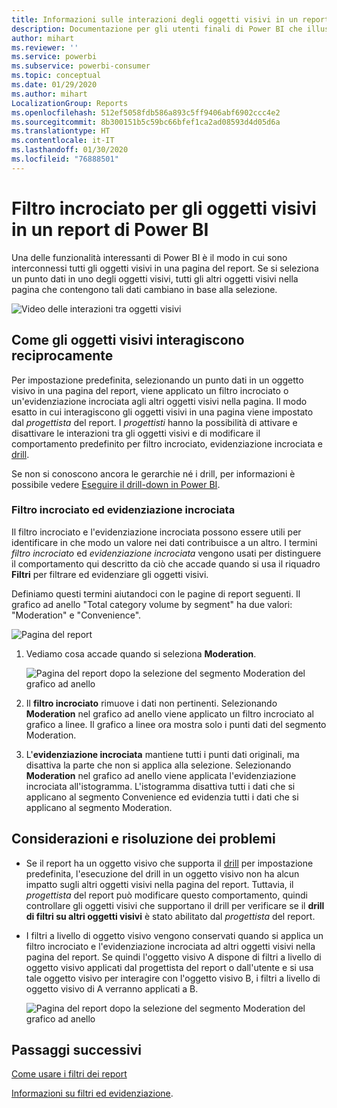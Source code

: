 ```yaml
---
title: Informazioni sulle interazioni degli oggetti visivi in un report
description: Documentazione per gli utenti finali di Power BI che illustra come interagiscono gli oggetti visivi in una pagina di un report.
author: mihart
ms.reviewer: ''
ms.service: powerbi
ms.subservice: powerbi-consumer
ms.topic: conceptual
ms.date: 01/29/2020
ms.author: mihart
LocalizationGroup: Reports
ms.openlocfilehash: 512ef5058fdb586a893c5ff9406abf6902ccc4e2
ms.sourcegitcommit: 8b300151b5c59bc66bfef1ca2ad08593d4d05d6a
ms.translationtype: HT
ms.contentlocale: it-IT
ms.lasthandoff: 01/30/2020
ms.locfileid: "76888501"
---
```

# <a name="how-visuals-cross-filter-each-other-in-a-power-bi-report"></a>Filtro incrociato per gli oggetti visivi in un report di Power BI
Una delle funzionalità interessanti di Power BI è il modo in cui sono interconnessi tutti gli oggetti visivi in una pagina del report. Se si seleziona un punto dati in uno degli oggetti visivi, tutti gli altri oggetti visivi nella pagina che contengono tali dati cambiano in base alla selezione. 

![Video delle interazioni tra oggetti visivi](media/end-user-interactions/interactions.gif)

## <a name="how-visuals-interact-with-each-other"></a>Come gli oggetti visivi interagiscono reciprocamente

Per impostazione predefinita, selezionando un punto dati in un oggetto visivo in una pagina del report, viene applicato un filtro incrociato o un'evidenziazione incrociata agli altri oggetti visivi nella pagina. Il modo esatto in cui interagiscono gli oggetti visivi in una pagina viene impostato dal *progettista* del report. I *progettisti* hanno la possibilità di attivare e disattivare le interazioni tra gli oggetti visivi e di modificare il comportamento predefinito per filtro incrociato, evidenziazione incrociata e [drill](end-user-drill.md). 

Se non si conoscono ancora le gerarchie né i drill, per informazioni è possibile vedere [Eseguire il drill-down in Power BI](end-user-drill.md). 

### <a name="cross-filtering-and-cross-highlighting"></a>Filtro incrociato ed evidenziazione incrociata

Il filtro incrociato e l'evidenziazione incrociata possono essere utili per identificare in che modo un valore nei dati contribuisce a un altro. I termini *filtro incrociato* ed *evidenziazione incrociata* vengono usati per distinguere il comportamento qui descritto da ciò che accade quando si usa il riquadro **Filtri** per filtrare ed evidenziare gli oggetti visivi.  

Definiamo questi termini aiutandoci con le pagine di report seguenti. Il grafico ad anello "Total category volume by segment" ha due valori: "Moderation" e "Convenience". 

![Pagina del report](media/end-user-interactions/power-bi-interactions-before.png)

1. Vediamo cosa accade quando si seleziona **Moderation**.

    ![Pagina del report dopo la selezione del segmento Moderation del grafico ad anello](media/end-user-interactions/power-bi-interactions-after.png)

2. Il **filtro incrociato** rimuove i dati non pertinenti. Selezionando **Moderation** nel grafico ad anello viene applicato un filtro incrociato al grafico a linee. Il grafico a linee ora mostra solo i punti dati del segmento Moderation. 

3. L'**evidenziazione incrociata** mantiene tutti i punti dati originali, ma disattiva la parte che non si applica alla selezione. Selezionando **Moderation** nel grafico ad anello viene applicata l'evidenziazione incrociata all'istogramma. L'istogramma disattiva tutti i dati che si applicano al segmento Convenience ed evidenzia tutti i dati che si applicano al segmento Moderation. 


## <a name="considerations-and-troubleshooting"></a>Considerazioni e risoluzione dei problemi
- Se il report ha un oggetto visivo che supporta il [drill](end-user-drill.md) per impostazione predefinita, l'esecuzione del drill in un oggetto visivo non ha alcun impatto sugli altri oggetti visivi nella pagina del report. Tuttavia, il *progettista* del report può modificare questo comportamento, quindi controllare gli oggetti visivi che supportano il drill per verificare se il **drill di filtri su altri oggetti visivi** è stato abilitato dal *progettista* del report.
    
- I filtri a livello di oggetto visivo vengono conservati quando si applica un filtro incrociato e l'evidenziazione incrociata ad altri oggetti visivi nella pagina del report. Se quindi l'oggetto visivo A dispone di filtri a livello di oggetto visivo applicati dal progettista del report o dall'utente e si usa tale oggetto visivo per interagire con l'oggetto visivo B, i filtri a livello di oggetto visivo di A verranno applicati a B.

    ![Pagina del report dopo la selezione del segmento Moderation del grafico ad anello](media/end-user-interactions/power-bi-visual-filters.png)

## <a name="next-steps"></a>Passaggi successivi
[Come usare i filtri dei report](../power-bi-how-to-report-filter.md)    


[Informazioni su filtri ed evidenziazione](end-user-report-filter.md). 
